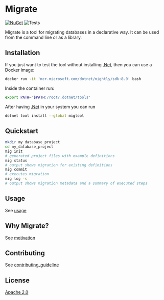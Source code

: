 # Migrate

[![NuGet][nuget-shield]][nuget]
![Tests][tests]

Migrate is a tool for migrating databases in a declarative way. It can be used from the command line or as a library.

## Installation

If you just want to test the tool without installing [.Net][0],
then you can use a Docker image:

```sh
docker run -it 'mcr.microsoft.com/dotnet/nightly/sdk:8.0' bash
```

Inside the container run:

```sh
export PATH="$PATH:/root/.dotnet/tools"
```

After having [.Net][0] in your system you can run

```sh
dotnet tool install --global migtool
```

## Quickstart

```sh
mkdir my_database_project
cd my_database_project
mig init
# generated project files with example definitions
mig status
# output shows migration for existing definitions
mig commit
# executes migration
mig log -s
# output shows migration metadata and a summary of executed steps
```

## Usage

See [usage](doc/usage.md)

## Why Migrate?

See [motivation](doc/motivation.md)

## Contributing

See [contributing_guideline](doc/contributing_guideline.md)

## License

[Apache 2.0][1]

[0]: https://dotnet.microsoft.com/en-us/download/dotnet/8.0

[1]: https://www.apache.org/licenses/LICENSE-2.0

[nuget]: https://www.nuget.org/packages/migtool

[nuget-shield]: https://buildstats.info/Nuget/migtool

[tests]: https://github.com/lamg/migrate/workflows/tests/badge.svg